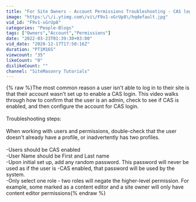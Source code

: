 ```yaml
---
title: "For Site Owners - Account Permissions Troubleshooting - CAS login enabled?"
image: "https:\/\/i.ytimg.com\/vi\/F9v1-xGrUp8\/hqdefault.jpg"
vid_id: "F9v1-xGrUp8"
categories: "People-Blogs"
tags: ["Owners","Account","Permissions"]
date: "2022-03-23T01:39:30+03:00"
vid_date: "2020-12-17T17:50:16Z"
duration: "PT1M16S"
viewcount: "35"
likeCount: "0"
dislikeCount: ""
channel: "SiteMasonry Tutorials"
---
```

{% raw %}The most common reason a user isn't able to log in to their site is that their account wasn't set up to enable a CAS login.  This video walks through how to confirm that the user is an admin, check to see if CAS is enabled, and then configure the account for CAS login.<br /><br />Troubleshooting steps:<br /><br />When working with users and permissions, double-check that the user doesn't already have a profile, or inadvertently has two profiles.  <br /><br />-Users should be CAS enabled<br />-User Name should be First and Last name<br />-Upon initial set up, add any random password.  This password will never be used as if the user is -CAS enabled, that password will be used by the system. <br />-Only select one role - two roles will negate the higher-level permission.  For example, some marked as a content editor and a site owner will only have content editor permissions{% endraw %}
